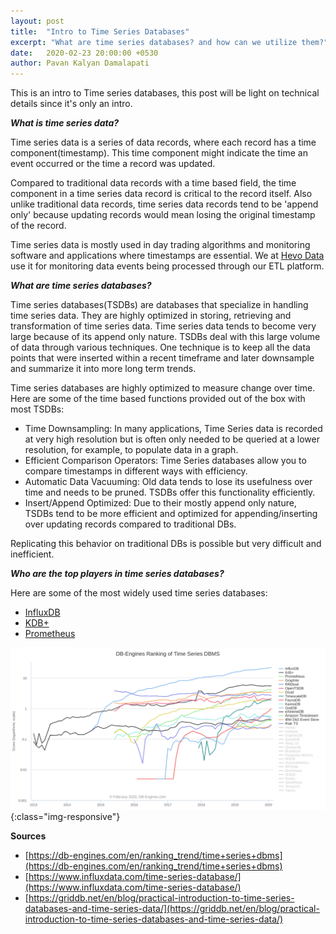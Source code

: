```yaml
---
layout: post
title:  "Intro to Time Series Databases"
excerpt: "What are time series databases? and how can we utilize them?"
date:   2020-02-23 20:00:00 +0530
author: Pavan Kalyan Damalapati
---
```


This is an intro to Time series databases, this post will be light on technical details since it's only an intro.

**_What is time series data?_**

Time series data is a series of data records, where each record has a time component(timestamp). This time component might indicate the time an event occurred or the time a record was updated.

Compared to traditional data records with a time based field, the time component in a time series data record is critical to the record itself.
Also unlike traditional data records, time series data records tend to be 'append only' because updating records would mean losing the original timestamp of the record.

Time series data is mostly used in day trading algorithms and monitoring software and applications where timestamps are essential.
We at [Hevo Data](https://hevodata.com) use it for monitoring data events being processed through our ETL platform.

**_What are time series databases?_**

Time series databases(TSDBs) are databases that specialize in handling time series data. They are highly optimized in storing, retrieving and transformation of time series data.
Time series data tends to become very large because of its append only nature. TSDBs deal with this large volume of data through various techniques. One technique is to keep all the data points that were inserted within a recent timeframe and later downsample and summarize it into more long term trends.

Time series databases are highly optimized to measure change over time. Here are some of the time based functions provided out of the box with most TSDBs:
- Time Downsampling: In many applications, Time Series data is recorded at very high resolution but is often only needed to be queried at a lower resolution, for example, to populate data in a graph.
- Efficient Comparison Operators: Time Series databases allow you to compare timestamps in different ways with efficiency.
- Automatic Data Vacuuming: Old data tends to lose its usefulness over time and needs to be pruned. TSDBs offer this functionality efficiently.
- Insert/Append Optimized: Due to their mostly append only nature, TSDBs tend to be more efficient and optimized for appending/inserting over updating records compared to traditional DBs.

Replicating this behavior on traditional DBs is possible but very difficult and inefficient.

**_Who are the top players in time series databases?_**

Here are some of the most widely used time series databases:

- [InfluxDB](https://www.influxdata.com/)
- [KDB+](https://kx.com/)
- [Prometheus](https://prometheus.io/)

![Popularity of Time Series Databases](/assets/tsdbs.png){:class="img-responsive"}

**Sources**

- [https://db-engines.com/en/ranking_trend/time+series+dbms](https://db-engines.com/en/ranking_trend/time+series+dbms)
- [https://www.influxdata.com/time-series-database/](https://www.influxdata.com/time-series-database/)
- [https://griddb.net/en/blog/practical-introduction-to-time-series-databases-and-time-series-data/](https://griddb.net/en/blog/practical-introduction-to-time-series-databases-and-time-series-data/)

